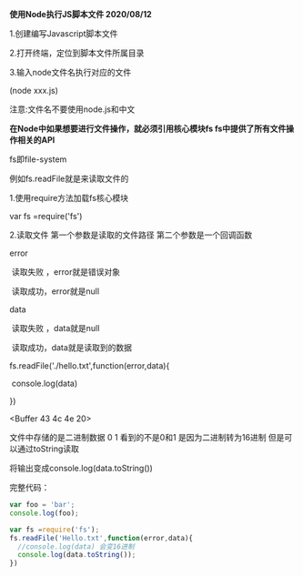 **使用Node执行JS脚本文件 2020/08/12**

1.创建编写Javascript脚本文件

2.打开终端，定位到脚本文件所属目录

3.输入node文件名执行对应的文件

(node xxx.js)

注意:文件名不要使用node.js和中文



**在Node中如果想要进行文件操作，就必须引用核心模块fs  fs中提供了所有文件操作相关的API**

fs即file-system

例如fs.readFile就是来读取文件的



1.使用require方法加载fs核心模块

var fs =require('fs')

2.读取文件 第一个参数是读取的文件路径 第二个参数是一个回调函数 

error

​       读取失败 ，error就是错误对象

​       读取成功，error就是null

data

​       读取失败 ，data就是null

​       读取成功，data就是读取到的数据

fs.readFile('./hello.txt',function(error,data){

​       console.log(data)

})

<Buffer 43 4c 4e 20> 

文件中存储的是二进制数据 0 1 看到的不是0和1 是因为二进制转为16进制 但是可以通过toString读取

将输出变成console.log(data.toString())

完整代码：

```javascript
var foo = 'bar';
console.log(foo);

var fs =require('fs');
fs.readFile('Hello.txt',function(error,data){
  //console.log(data) 会变16进制
  console.log(data.toString());
})
```

